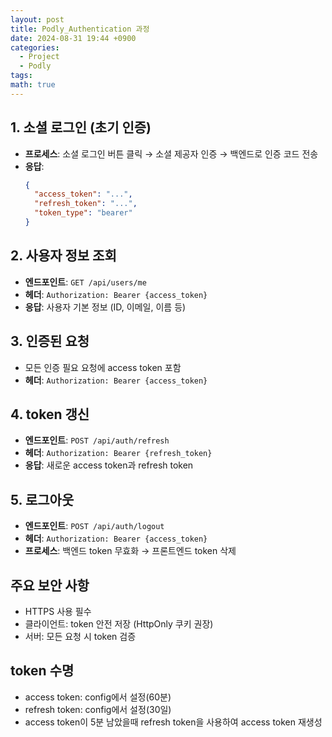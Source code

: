 ```yaml
---
layout: post
title: Podly_Authentication 과정
date: 2024-08-31 19:44 +0900
categories:
  - Project
  - Podly
tags: 
math: true
---
```



## 1. 소셜 로그인 (초기 인증)

- **프로세스**: 소셜 로그인 버튼 클릭 → 소셜 제공자 인증 → 백엔드로 인증 코드 전송
- **응답**: 
  ```json
  {
    "access_token": "...",
    "refresh_token": "...",
    "token_type": "bearer"
  }
  ```

## 2. 사용자 정보 조회

- **엔드포인트**: `GET /api/users/me`
- **헤더**: `Authorization: Bearer {access_token}`
- **응답**: 사용자 기본 정보 (ID, 이메일, 이름 등)

## 3. 인증된 요청

- 모든 인증 필요 요청에 access token 포함
- **헤더**: `Authorization: Bearer {access_token}`

## 4. token 갱신

- **엔드포인트**: `POST /api/auth/refresh`
- **헤더**: `Authorization: Bearer {refresh_token}`
- **응답**: 새로운 access token과 refresh token

## 5. 로그아웃

- **엔드포인트**: `POST /api/auth/logout`
- **헤더**: `Authorization: Bearer {access_token}`
- **프로세스**: 백엔드 token 무효화 → 프론트엔드 token 삭제

## 주요 보안 사항

- HTTPS 사용 필수
- 클라이언트: token 안전 저장 (HttpOnly 쿠키 권장)
- 서버: 모든 요청 시 token 검증

## token 수명

- access token: config에서 설정(60분)
- refresh token: config에서 설정(30일)
- access token이 5분 남았을때 refresh token을 사용하여 access token 재생성

